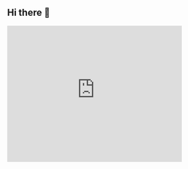 ## Hi there 👋

<iframe src="https://www.behance.net/embed/project/55389655?ilo0=1" height="316" width="404" allowfullscreen lazyload frameborder="0" allow="clipboard-write" refererPolicy="strict-origin-when-cross-origin"></iframe>
